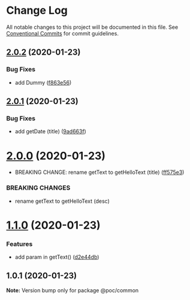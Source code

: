 # Change Log

All notable changes to this project will be documented in this file.
See [Conventional Commits](https://conventionalcommits.org) for commit guidelines.

## [2.0.2](https://github.com/budiTjendra/poc_yarn_workspace/compare/v2.0.1...v2.0.2) (2020-01-23)


### Bug Fixes

* add Dummy ([f863e56](https://github.com/budiTjendra/poc_yarn_workspace/commit/f863e564bf08688b79fe1e063ab0df442f324e38))





## [2.0.1](https://github.com/budiTjendra/poc_yarn_workspace/compare/v2.0.0...v2.0.1) (2020-01-23)


### Bug Fixes

* add getDate (title) ([9ad663f](https://github.com/budiTjendra/poc_yarn_workspace/commit/9ad663f7aaffcd332e5bf63f5220b10fc017154c))





# [2.0.0](https://github.com/budiTjendra/poc_yarn_workspace/compare/v1.1.0...v2.0.0) (2020-01-23)


* BREAKING CHANGE: rename getText to getHelloText (title) ([ff575e3](https://github.com/budiTjendra/poc_yarn_workspace/commit/ff575e3fd7968fd04dae0c0c2831e285c88320fb))


### BREAKING CHANGES

* rename getText to getHelloText (desc)





# [1.1.0](https://github.com/budiTjendra/poc_yarn_workspace/compare/v1.0.1...v1.1.0) (2020-01-23)


### Features

* add param in getText() ([d2e44db](https://github.com/budiTjendra/poc_yarn_workspace/commit/d2e44db0799dd9948c9683f65ac2cd6f1000ca4b))





## 1.0.1 (2020-01-23)

**Note:** Version bump only for package @poc/common
